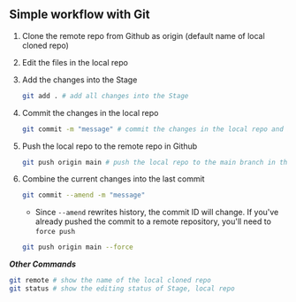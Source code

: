 ## Simple workflow with Git
1. Clone the remote repo from Github as origin (default name of local cloned repo)
2. Edit the files in the local repo
3. Add the changes into the Stage
   
    ```sh
    git add . # add all changes into the Stage
    ```

4. Commit the changes in the local repo
   
    ```sh
    git commit -m "message" # commit the changes in the local repo and indicate the changes with the variable message
    ```

5. Push the local repo to the remote repo in Github
   
    ```sh
    git push origin main # push the local repo to the main branch in the remote repo
    ```
6. Combine the current changes into the last commit

    ```sh
    git commit --amend -m "message"
    ```
   - Since `--amend` rewrites history, the commit ID will change. If you've already pushed the commit to a remote repository, you'll need to `force push`

    ```sh
    git push origin main --force
    ```
***Other Commands***
```sh
git remote # show the name of the local cloned repo
git status # show the editing status of Stage, local repo
```

